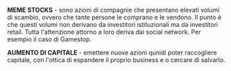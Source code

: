 **MEME STOCKS** - sono azioni di compagnie che presentano elevati volumi di scambio, ovvero che tante persone le comprano e le vendono. Il punto è che questi volumi non derivano da investitori istituzionali ma da investitori retail. Tutta l'attenzione attorno a loro deriva dai social network. Per esempio il caso di Gamestop. 

**AUMENTO DI CAPITALE** - emettere nuove azioni qunidi poter raccogliere capitale, con l'ottica di espandere il proprio business e o cercare di salvarlo. 